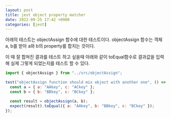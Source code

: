 ```yaml
---
layout: post
title: jest object property matcher
date: 2022-09-25 17:42 +0900
categories: [jest]
---
```


아래의 테스트는 objectAssign 함수에 대한 테스트이다.
objectAssign 함수는 객체 a, b를 받아 a와 b의 property를 합치는 것이다.

이 때 잘 합쳐진 결과를 테스트 하고 싶을때 아래와 같이
toEqual함수로 결과값을 입력해 실제 그렇게 되었는지를 테스트 할 수 있다.

```js
import { objectAssign } from "../src/objectAssign";

test("objectAssign function should mix object with another one", () => {
  const a = { a: "AAkey", c: "ACkey" };
  const b = { b: "BBkey", c: "BCkey" };

  const result = objectAssign(a, b);
  expect(result).toEqual({ a: "AAkey", b: "BBkey", c: "BCkey" });
});

```
